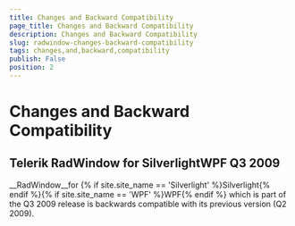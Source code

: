 ```yaml
---
title: Changes and Backward Compatibility
page_title: Changes and Backward Compatibility
description: Changes and Backward Compatibility
slug: radwindow-changes-backward-compatibility
tags: changes,and,backward,compatibility
publish: False
position: 2
---
```


# Changes and Backward Compatibility



##  Telerik RadWindow for SilverlightWPF Q3 2009

__RadWindow__for {% if site.site_name == 'Silverlight' %}Silverlight{% endif %}{% if site.site_name == 'WPF' %}WPF{% endif %} which is part of the Q3 2009 release is backwards compatible with its previous version (Q2 2009).
